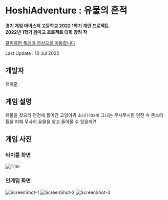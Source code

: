 
# HoshiAdventure : 유물의 흔적

<b>경기 게임 마이스터 고등학교 2022 1학기 개인 프로젝트<br>
2022년 1학기 겜마고 프로젝트 대회 장려 작</b>

[클릭하면 플레이 영상으로 이동합니다](https://youtu.be/B-IqMf3NMy4)

Last Update : 10 Jul 2022


## 개발자
유하준

## 게임 설명
유물을 찾으러 던전에 들어간 고양이귀 소녀 Hoshi 그녀는 무시무시한 던전 속 몬스터들을 피해 무사히 유물을 찾고 돌아올 수 있을까?!

## 게임 사진

### 타이틀 화면
![Title](https://user-images.githubusercontent.com/77821550/178115030-c552160a-bf1f-48d1-975b-eb842ee856e8.png)


### 인게임 화면
![ScreenShot-1](https://user-images.githubusercontent.com/77821550/178115037-e9c97a10-1534-437e-961c-c05716360eb9.png)
![ScreenShot-2](https://user-images.githubusercontent.com/77821550/178115038-792f01dc-e566-4118-8ed4-760ea4b17f49.png)
![ScreenShot-3](https://user-images.githubusercontent.com/77821550/178115039-332bd88f-7ac6-4d50-afb6-42c7527d98fe.png)
